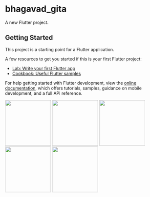 # bhagavad_gita

A new Flutter project.

## Getting Started

This project is a starting point for a Flutter application.

A few resources to get you started if this is your first Flutter project:

- [Lab: Write your first Flutter app](https://docs.flutter.dev/get-started/codelab)
- [Cookbook: Useful Flutter samples](https://docs.flutter.dev/cookbook)

For help getting started with Flutter development, view the
[online documentation](https://docs.flutter.dev/), which offers tutorials,
samples, guidance on mobile development, and a full API reference.

<p>
  <img src="https://github.com/Jenish09x/bhagavad_gita/assets/134168824/a2672e8b-14a2-41e2-ab40-49854285d734",height="500"width="150">
   <img src="https://github.com/Jenish09x/bhagavad_gita/assets/134168824/dd60dd3c-4548-4934-8de3-2125f09001c9",height="500"width="150">
    <img src="https://github.com/Jenish09x/bhagavad_gita/assets/134168824/76e27fa0-6bab-4e34-90c2-2de79e1c0d1e",height="500"width="150">
     <img src="https://github.com/Jenish09x/bhagavad_gita/assets/134168824/6a61f1bb-bda6-4963-92ee-2f9405224fa8",height="500"width="150">
      <img src="https://github.com/Jenish09x/bhagavad_gita/assets/134168824/01d93667-369e-474b-8262-7ccfa168661e",height="500"width="150">
</p>
